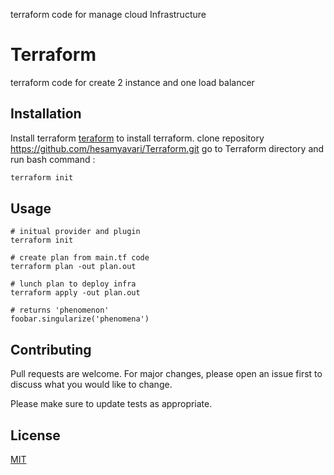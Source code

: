
terraform code for manage cloud Infrastructure 
# Terraform

terraform code for create 2 instance and one load balancer

## Installation

Install terraform [teraform](https://www.terraform.io/downloads.html/) to install terraform.
clone repository https://github.com/hesamyavari/Terraform.git
go to Terraform directory and run bash command :

```bash
terraform init 
```

## Usage

```hcl
# initual provider and plugin
terraform init

# create plan from main.tf code
terraform plan -out plan.out

# lunch plan to deploy infra
terraform apply -out plan.out

# returns 'phenomenon'
foobar.singularize('phenomena')
```

## Contributing
Pull requests are welcome. For major changes, please open an issue first to discuss what you would like to change.

Please make sure to update tests as appropriate.

## License
[MIT](https://choosealicense.com/licenses/mit/)
